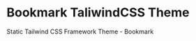 # Bookmark TaliwindCSS Theme

Static Tailwind CSS Framework Theme - Bookmark

<!--

---

### Source

[Landing Page with Tailwind CSS](https://youtu.be/00gyCtIQp8E?si=wdZugdBq_YjGf7he)

-->
